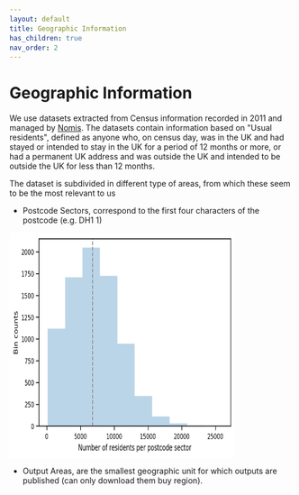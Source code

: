 ```yaml
---
layout: default
title: Geographic Information
has_children: true
nav_order: 2
---
```


Geographic Information
========
We use datasets extracted from Census information recorded in 2011 and managed by [Nomis](https://www.nomisweb.co.uk/). The datasets contain information based on "Usual residents", defined as anyone who, on census day, was in the UK and had stayed or intended to stay in the UK for a period of 12 months or more, or had a permanent UK address and was outside the UK and intended to be outside the UK for less than 12 months.

The dataset is subdivided in different type of areas, from which these seem to be the most relevant to us

- Postcode Sectors, correspond to the first four characters of the postcode (e.g. DH1 1)

<img src="images/postcode_count.png" alt="Kitten"
	title="Distribution of residents per postcode sector" width="400" height="400" align="middle" />

- Output Areas, are the smallest geographic unit for which outputs are published (can only download them buy region).

